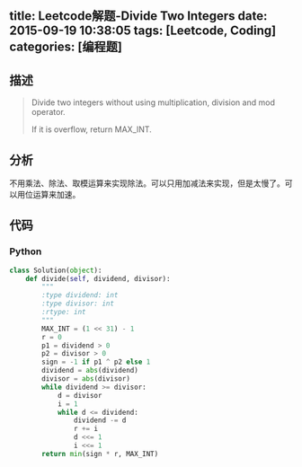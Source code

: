 title: Leetcode解题-Divide Two Integers
date: 2015-09-19 10:38:05
tags: [Leetcode, Coding]
categories: [编程题]
---

## 描述
> Divide two integers without using multiplication, division and mod operator.
>
> If it is overflow, return MAX\_INT.

## 分析
不用乘法、除法、取模运算来实现除法。可以只用加减法来实现，但是太慢了。可以用位运算来加速。

## 代码
### Python
```python
class Solution(object):
    def divide(self, dividend, divisor):
        """
        :type dividend: int
        :type divisor: int
        :rtype: int
        """
        MAX_INT = (1 << 31) - 1
        r = 0
        p1 = dividend > 0
        p2 = divisor > 0
        sign = -1 if p1 ^ p2 else 1
        dividend = abs(dividend)
        divisor = abs(divisor)
        while dividend >= divisor:
            d = divisor
            i = 1
            while d <= dividend:
                dividend -= d
                r += i
                d <<= 1
                i <<= 1
        return min(sign * r, MAX_INT)
```
